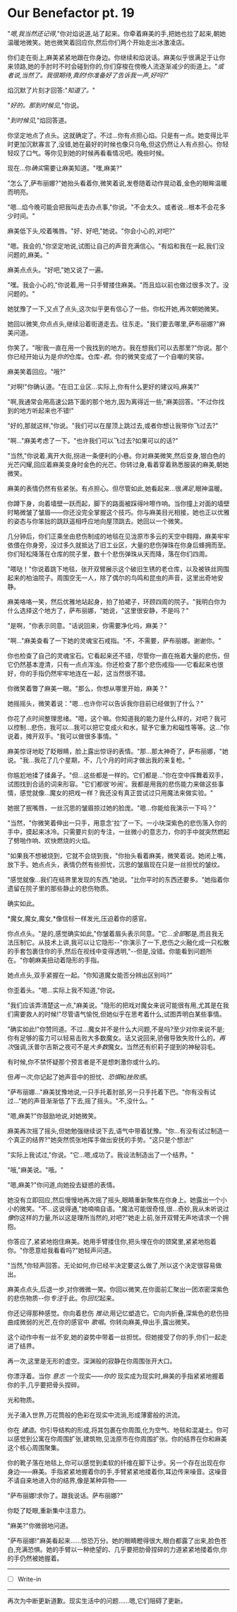 # Our Benefactor pt. 19

"*嗯,我当然还记得,*"你对焰说道,站了起来。你牵着麻美的手,把她也拉了起来,朝她温暖地微笑。她也微笑着回应你,然后你们两个开始走出冰激凌店。

你们走在街上,麻美紧紧地跟在你身边。你继续和焰说话。麻美似乎很满足于让你来领路,她的手肘时不时会碰到你的,你们穿梭在傍晚人流逐渐减少的街道上。"*或者说,当然了。我很期待,真的!你准备好了告诉我一声,好吗?*"

焰沉默了片刻才回答:"*知道了。*"

"*好的。那到时候见,*"你说。

"*到时候见,*"焰回答道。

你坚定地点了点头。这就确定了。不过...你有点担心焰。只是有一点。她变得比平时更加沉默寡言了,没错,她在最好的时候也像只乌龟,但这仍然让人有点担心。你轻轻叹了口气。等你见到她的时候再看看情况吧。晚些时候。

现在...你*确实*需要让麻美知道。"嘿,麻美?"

"怎么了,萨布丽娜?"她抬头看着你,微笑着说,发卷随着动作晃动着,金色的眼眸温暖而明亮。

"嗯...焰今晚可能会把我叫走去办点事,"你说。"不会太久。或者说...根本不会花多少时间。"

麻美低下头,咬着嘴唇。"好、好吧,"她说。"你会小心的,对吧?"

"嗯。我会的,"你坚定地说,试图让自己的声音充满信心。"有焰和我在一起,我们没问题的,麻美。"

麻美点点头。"好吧,"她又说了一遍。

"嘿。我会小心的,"你说着,用一只手臂搂住麻美。"而且焰以前也做过很多次了。没问题的。"

她犹豫了一下,又点了点头,这次似乎更有信心了一些。你松开她,再次朝她微笑。

她回以微笑,你点点头,继续沿着街道走去。往东走。"我们要去哪里,萨布丽娜?"麻美问道。

你笑了。"哦!我一直在用一个我找到的地方。我在想我们可以去那里?"你说。那个你已经开始认为是*你的*仓库。仓库-*君*。你的微笑变成了一个自嘲的笑容。

麻美笑着回应。"哦?"

"对啊!"你确认道。"在旧工业区...实际上,你有什么更好的建议吗,麻美?"

"啊,我通常会用高速公路下面的那个地方,因为离得近一些,"麻美回答。"不过你找到的地方听起来也不错!"

"好的,那就这样,"你说。"我们可以在屋顶上跳过去,或者你想让我带你飞过去?"

"啊..."麻美考虑了一下。"也许我们可以飞过去?如果可以的话?"

"当然,"你说着,离开大街,拐进一条便利的小巷。你对麻美微笑,然后变身,银白色的光芒闪耀,回应着麻美变身时金色的光芒。你转过身,看着穿着熟悉服装的麻美,朝她微笑。

麻美的表情仍然有些紧张。有点担心。但尽管如此,她看起来...很*满足*,眼神温暖。

你蹲下身，向着墙壁一跃而起，脚下的路面被踩得咔嚓作响。当你撞上对面的墙壁时略微皱了皱眉——你还没完全掌握这个技巧。你与麻美目光相接，她也正以优雅的姿态与你笨拙的跳跃遥相呼应地向屋顶跳去。她回以一个微笑。

几分钟后，你们正乘坐由悲伤制成的地毯在见泷原市多云的天空中翱翔，麻美牢牢依偎在你身旁，没过多久就抵达了旧工业区，大量的悲伤弹珠在你身后蜂拥而至。你们轻松降落在仓库的院子里，数十个悲伤弹珠从天而降，落在你们四周。

"嗒哒！"你说着跳下地毯，张开双臂展示这个破旧生锈的老仓库，以及被铁丝网围起来的柏油院子。周围空无一人，除了偶尔的鸟鸣和昆虫的声音，这里出奇地安静。

麻美咯咯一笑，然后优雅地站起身，拍了拍裙子，环顾四周的院子。"我明白你为什么选择这个地方了，萨布丽娜，"她说，"这里很安静，不是吗？"

"是啊，"你表示同意。"话说回来，你需要净化吗，麻美？"

"啊..."麻美查看了一下她的灵魂宝石戒指。"不，不需要，萨布丽娜。谢谢你。"

你也检查了自己的灵魂宝石。它看起来还不错，尽管你一直在拖着大量的悲伤，但它仍然基本澄清，只有一点点浑浊。你还检查了那个悲伤戒指——它看起来也很好，你的手指仍然牢牢地连在一起，这当然很不错。

你微笑着瞥了麻美一眼。"那么，你想从哪里开始，麻美？"

她摇摇头，微笑着说："嗯...也许你可以告诉我你目前已经做到了什么？"

你花了点时间整理思绪。"嗯，这个嘛。你知道我的能力是什么样的，对吧？我可以控制...悲伤，我可以...我可以把它变成火和水，赋予它重力和磁性等等。这..."你说着，摊开双手。"我可以做很多事情。"

麻美惊讶地眨了眨眼睛，脸上露出惊讶的表情。"那...那太神奇了，萨布丽娜，"她说。"我...我花了几个星期，不，几个月的时间才做出我的来复枪。"

你尴尬地揉了揉鼻子。"但...这些都是一样的。它们都是..."你在空中挥舞着双手，试图找到合适的词来形容。"它们都很'吵闹'。我都是用我的悲伤能力来做这些事情，感觉就像...魔女的把戏一样？我还没有真正尝试过只用魔法来做实验。"

她抿了抿嘴唇，一丝沉思的皱眉掠过她的脸庞。"嗯...你能给我演示一下吗？"

"当然，"你微笑着伸出一只手，用意念'拉'了一下。一小块深紫色的悲伤落入你的手中，摸起来冰冷。只需要片刻的专注，一丝微小的意志力，你的手中就突然燃起了劈啪作响、欢快燃烧的火焰。

"如果我不想被烧到，它就不会烧到我，"你抬头看着麻美，微笑着说。她闭上嘴，放下手。她点点头，表情仍然有些担忧，沉思的皱眉现在只是一丝担忧的皱纹。

"感觉就像...我们在结界里发现的东西,"她说。"比你平时的东西还要多。"她指着你遗留在院子里的那些静止的悲伤物质。

确实如此。

*魔女,魔女,魔女,*像信标一样发光,压迫着你的感官。

你点点头。"是的,感觉确实如此,"你皱着眉头表示同意。"它...*全部*都是,而且我无法压制它。从技术上讲,我可以让它隐形--"你演示了一下,悲伤之火融化成一只松散的手套包裹住你的手,然后在视线中变得透明,"--但是,没错。你能看到问题所在。"你朝麻美扭动着隐形的手指。

她点点头,双手紧握在一起。"你知道魔女能否分辨出区别吗?"

你歪着头。"嗯...实际上我不知道,"你说。

"我们应该弄清楚这一点,"麻美说。"隐形的把戏对魔女来说可能很有用,尤其是在我们需要救人的时候!"尽管语气愉悦,但她似乎在思考着什么,试图弄明白某些事情。

"确实如此!"你赞同道。不过...魔女并不是什么大问题,不是吗?至少对你来说不是;你有足够的蛮力可以轻易击败大多数魔女。话又说回来,骄傲导致失败什么的。*再次*强调,沃普尔吉斯之夜可不是*大多数*魔女。当然还有织莉子提到的神秘羽毛。

有时候,你不禁怀疑那个预言者是不是想刺激你或什么的。

但*再一次*,你记起了她声音中的担忧、*恐惧*和*挫败感*。

"萨布丽娜..."麻美犹豫地说,一只手托着肘部,另一只手托着下巴。"你有没有试过..."她的声音渐渐低了下去,摇了摇头。"不,没什么。"

"嗯,麻美?"你鼓励地说,对她微笑。

麻美再次摇了摇头,但她勉强继续说下去,语气中带着犹豫。"你...有没有试过制造一个真正的结界?"她突然慌张地挥手做出安抚的手势。"这只是个想法!"

"实际上我试过,"你说。"它...嗯,成功了。我设法制造出了一个结界。"

"哦,"麻美说。"哦。"

"嗯,麻美?"你问道,向她投去疑惑的表情。

她没有立即回应,然后慢慢地再次摇了摇头,眼睛重新聚焦在你身上。她露出一个小小的微笑。"不...这说得通,"她喃喃自语。"魔法可能很奇怪,很...奇妙,我从未听说过*像*你这样的力量,所以这是理所当然的,对吧?"她走上前,张开双臂无声地请求一个拥抱。

你答应了,紧紧地抱住麻美。她用手臂搂住你,把头埋在你的颈窝里,紧紧地抱着你。"你愿意给我看看吗?"她轻声问道。

"当然,"你轻声回答。无论如何,你已经半决定要这么做了,所以这个决定很容易做出。

麻美点点头,后退一步,对你微微一笑。你回以微笑,在你面前汇聚出一团浓密深紫色的悲伤物质--你*专注*于此。你*回忆*起来。

你还记得那种感觉。你向着悲伤 *推动*,用记忆塑造它。它向内折叠,深紫色的悲伤扭曲成微弱的光芒,在你的感官中 *歌唱*。你转向麻美,伸出手,露出微笑。

这个动作中有一丝不安,她的姿势中带着一丝担忧。但她接受了你的手,你们一起走进了结界。

再一次,这里是无形的虚空。深渊般的寂静在你周围张开大口。

你漂浮着。当你 *意志* 一个现实——*你的* 现实成为现实时,麻美的手指紧紧地握着你的手,几乎要把骨头捏碎。

光和物质。

光子涌入世界,万花筒般的色彩在现实中流淌,形成薄雾般的洪流。

你在 *建造*。你引导结构的形成,将其包裹在你周围,化为空气、地毯和混凝土。你可以感觉到公寓在你周围扩张,建筑物,见泷原市在你周围扩张。你的结界在你和麻美这个核心周围聚集。

你的靴子落在地毯上,你可以感觉到柔软的纤维在脚下让步。另一个存在出现在你身边——麻美。手指紧紧地握着你的手,手臂紧紧地搂着你,耳边传来噪音。这噪音不请自来地进入你的结界,像是某种异物——

"萨布丽娜!求你了。跟我说话。萨布丽娜?"

你眨了眨眼,重新集中注意力。

"麻美?"你微弱地问道。

"萨布丽娜!"麻美看起来……惊恐万分。她的眼睛瞪得很大,眼白都露了出来,脸色苍白,充满恐惧。她的手臂以一种绝望的、几乎要把肋骨捏碎的力道紧紧地搂着你,你的手仍然被她握着。

---

- [ ] Write-in

---

再次为中断更新道歉。现实生活中的问题……嗯,它们阻碍了更新。
